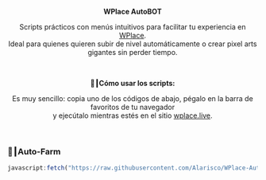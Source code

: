 <p align="center"><strong>WPlace AutoBOT</strong></p>

<p align="center">
  Scripts prácticos con menús intuitivos para facilitar tu experiencia en <a href="https://wplace.live" target="_blank">WPlace</a>.<br>
  Ideal para quienes quieren subir de nivel automáticamente o crear pixel arts gigantes sin perder tiempo.
</p>

<br>


<p align="center"><strong>🚀┃Cómo usar los scripts:</strong></p>

<p align="center">
  Es muy sencillo: copia uno de los códigos de abajo, pégalo en la barra de favoritos de tu navegador<br>
  y ejecútalo mientras estés en el sitio <a href="https://wplace.live" target="_blank">wplace.live</a>.
</p>

<br>

### 🎯┃Auto-Farm

```js
javascript:fetch("https://raw.githubusercontent.com/Alarisco/WPlace-AutoBOT/refs/heads/main/Auto-Farm.js").then(t=>t.text()).then(eval);
